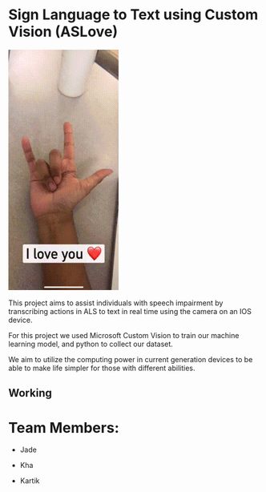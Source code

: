 # Sign Language to Text using Custom Vision (ASLove)

![img\demo](img/demo.gif)


This project aims to assist individuals with speech impairment by transcribing actions in ALS to text in real time using the camera on an IOS device.

For this project we used Microsoft Custom Vision to train our machine learning model, and python to collect our dataset.

We aim to utilize the computing power in current generation devices to be able to make life simpler for those with different abilities.



## Working



# Team Members:

* Jade

* Kha

* Kartik
